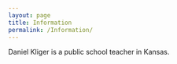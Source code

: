 ```yaml
---
layout: page
title: Information
permalink: /Information/
---
```


Daniel Kliger is a public school teacher in Kansas.